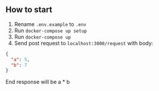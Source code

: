 ## How to start

1. Rename `.env.example` to `.env`
2. Run `docker-compose up setup`
3. Run `docker-compose up`
4. Send post request to `localhost:3000/request` with body:

```json
{
  "a": 5,
  "b": 7
}
```

Еnd response will be a \* b
